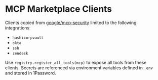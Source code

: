 # MCP Marketplace Clients

Clients copied from [google/mcp-security](https://github.com/google/mcp-security)
limited to the following integrations:

- `hashicorpvault`
- `okta`
- `ssh`
- `zendesk`

Use `registry.register_all_tools(mcp)` to expose all tools from these clients.
Secrets are referenced via environment variables defined in `.env` and stored in
1Password.
